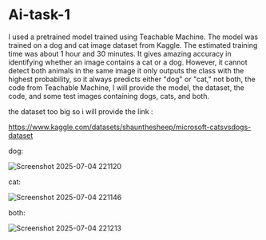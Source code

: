 # Ai-task-1
I used a pretrained model trained using Teachable Machine. The model was trained on a dog and cat image dataset from Kaggle. The estimated training time was about 1 hour and 30 minutes. It gives amazing accuracy in identifying whether an image contains a cat or a dog. However, it cannot detect both animals in the same image it only outputs the class with the highest probability, so it always predicts either "dog" or "cat," not both, the code from Teachable Machine, I will provide the model, the dataset, the code, and some test images containing dogs, cats, and both.


the dataset too big so i will provide the link :

https://www.kaggle.com/datasets/shaunthesheep/microsoft-catsvsdogs-dataset


dog:

![Screenshot 2025-07-04 221120](https://github.com/user-attachments/assets/43f366eb-d550-4607-a9ac-a0f5ecfe7aa1)


cat:

![Screenshot 2025-07-04 221146](https://github.com/user-attachments/assets/b161871f-db7a-454d-8d76-243662005ed7)


both:

![Screenshot 2025-07-04 221213](https://github.com/user-attachments/assets/9ecdfd30-9427-4971-ae99-2fefc6f37769)
